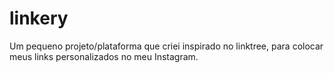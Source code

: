 # linkery
 Um pequeno projeto/plataforma que criei inspirado no linktree, para colocar meus links personalizados no meu Instagram.
